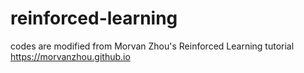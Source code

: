 # reinforced-learning

codes are modified from Morvan Zhou's Reinforced Learning tutorial https://morvanzhou.github.io
